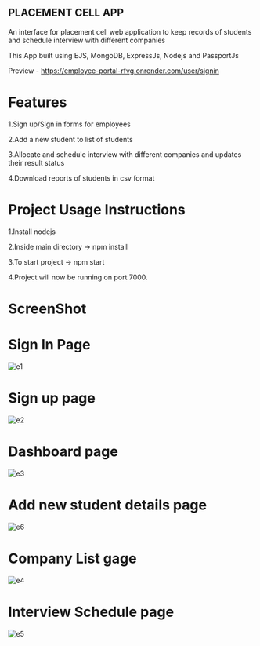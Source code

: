 ## PLACEMENT CELL APP

An interface for placement cell web application to keep records of students and schedule interview with different companies

This App built using EJS, MongoDB, ExpressJs, Nodejs and PassportJs

Preview -   https://employee-portal-rfvg.onrender.com/user/signin

# Features

1.Sign up/Sign in forms for employees

2.Add a new student to list of students

3.Allocate and schedule interview with different companies and updates their result status

4.Download reports of students in csv format

# Project Usage Instructions

1.Install nodejs

2.Inside main directory -> npm install

3.To start project -> npm start

4.Project will now be running on port 7000.


# ScreenShot 

# Sign In Page
![e1](https://github.com/ketandogra/employee_portal/assets/75082428/dd1e3782-f0ce-4b73-aebc-02d1c049d02c)

# Sign up page
![e2](https://github.com/ketandogra/employee_portal/assets/75082428/5aba093b-f223-460f-aa9e-7abe2880412c)

# Dashboard page
![e3](https://github.com/ketandogra/employee_portal/assets/75082428/b01b0036-b22d-4601-bbd0-e44f945203f6)

# Add new student details page
![e6](https://github.com/ketandogra/employee_portal/assets/75082428/52271e03-727e-428c-b9cd-4c8fb86b768f)


# Company List gage
![e4](https://github.com/ketandogra/employee_portal/assets/75082428/d935c67b-2133-47bd-aff5-0ab902b9bd25)

# Interview Schedule page
![e5](https://github.com/ketandogra/employee_portal/assets/75082428/533f8291-503e-46d1-9182-5777ab807022)

